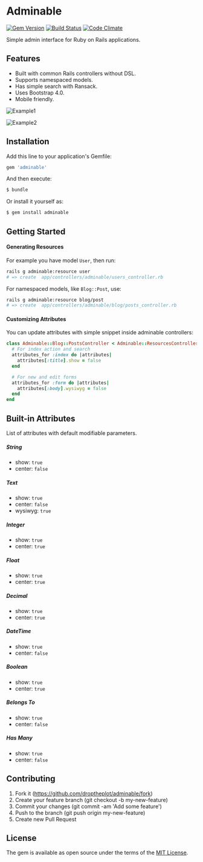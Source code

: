 # Adminable

[![Gem Version](https://badge.fury.io/rb/adminable.svg)](https://badge.fury.io/rb/adminable)
[![Build Status](https://travis-ci.org/droptheplot/adminable.svg?branch=master)](https://travis-ci.org/droptheplot/adminable)
[![Code Climate](https://codeclimate.com/github/droptheplot/adminable/badges/gpa.svg)](https://codeclimate.com/github/droptheplot/adminable)

Simple admin interface for Ruby on Rails applications.

## Features

* Built with common Rails controllers without DSL.
* Supports namespaced models.
* Has simple search with Ransack.
* Uses Bootstrap 4.0.
* Mobile friendly.

![Example1](https://raw.githubusercontent.com/droptheplot/adminable/master/screenshots/1.png)

![Example2](https://raw.githubusercontent.com/droptheplot/adminable/master/screenshots/2.png)

## Installation

Add this line to your application's Gemfile:

```ruby
gem 'adminable'
```

And then execute:
```bash
$ bundle
```

Or install it yourself as:
```bash
$ gem install adminable
```

## Getting Started

#### Generating Resources

For example you have model `User`, then run:

```bash
rails g adminable:resource user
# => create  app/controllers/adminable/users_controller.rb
```

For namespaced models, like `Blog::Post`, use:

```bash
rails g adminable:resource blog/post
# => create  app/controllers/adminable/blog/posts_controller.rb
```

#### Customizing Attributes

You can update attributes with simple snippet inside adminable controllers:

```ruby
class Adminable::Blog::PostsController < Adminable::ResourcesController
  # For index action and search
  attributes_for :index do |attributes|
    attributes[:title].show = false
  end

  # For new and edit forms
  attributes_for :form do |attributes|
    attributes[:body].wysiwyg = false
  end
end
```

## Built-in Attributes

List of attributes with default modifiable parameters.

##### String

* show: `true`
* center: `false`

##### Text

* show: `true`
* center: `false`
* wysiwyg: `true`

##### Integer

* show: `true`
* center: `true`

##### Float

* show: `true`
* center: `true`

##### Decimal

* show: `true`
* center: `true`

##### DateTime

* show: `true`
* center: `false`

##### Boolean

* show: `true`
* center: `true`

##### Belongs To

* show: `true`
* center: `false`

##### Has Many

* show: `true`
* center: `false`

## Contributing

1. Fork it (https://github.com/droptheplot/adminable/fork)
2. Create your feature branch (git checkout -b my-new-feature)
3. Commit your changes (git commit -am 'Add some feature')
4. Push to the branch (git push origin my-new-feature)
5. Create new Pull Request

## License

The gem is available as open source under the terms of the [MIT License](http://opensource.org/licenses/MIT).
